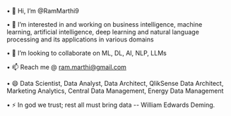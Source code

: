 •	👋 Hi, I’m @RamMarthi9

•	👀 I’m interested in and working on business intelligence, machine learning, artificial intelligence, deep learning and natural language processing and its applications in various domains

•	💞️ I’m looking to collaborate on ML, DL, AI, NLP, LLMs

•	📫 Reach me @ ram.marthi@gmail.com

•	😄 Data Scientist, Data Analyst, Data Architect, QlikSense Data Architect, Marketing Analytics, Central Data Management, Energy Data Management

•	⚡ In god we trust; rest all must bring data -- William Edwards Deming.
